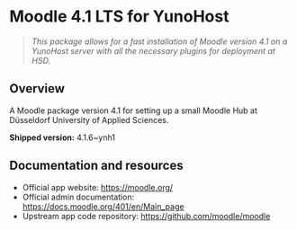 
# Moodle 4.1 LTS for YunoHost

> *This package allows for a fast installation of Moodle version 4.1 on a YunoHost server with all the necessary plugins for deployment at HSD.*

## Overview

A Moodle package version 4.1 for setting up a small Moodle Hub at Düsseldorf University of Applied Sciences.

**Shipped version:** 4.1.6~ynh1


## Documentation and resources

* Official app website: <https://moodle.org/>
* Official admin documentation: <https://docs.moodle.org/401/en/Main_page>
* Upstream app code repository: <https://github.com/moodle/moodle>